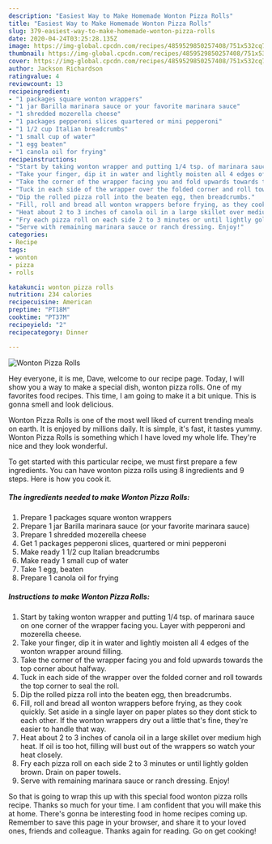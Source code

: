 ```yaml
---
description: "Easiest Way to Make Homemade Wonton Pizza Rolls"
title: "Easiest Way to Make Homemade Wonton Pizza Rolls"
slug: 379-easiest-way-to-make-homemade-wonton-pizza-rolls
date: 2020-04-24T03:25:28.135Z
image: https://img-global.cpcdn.com/recipes/4859529850257408/751x532cq70/wonton-pizza-rolls-recipe-main-photo.jpg
thumbnail: https://img-global.cpcdn.com/recipes/4859529850257408/751x532cq70/wonton-pizza-rolls-recipe-main-photo.jpg
cover: https://img-global.cpcdn.com/recipes/4859529850257408/751x532cq70/wonton-pizza-rolls-recipe-main-photo.jpg
author: Jackson Richardson
ratingvalue: 4
reviewcount: 13
recipeingredient:
- "1 packages square wonton wrappers"
- "1 jar Barilla marinara sauce or your favorite marinara sauce"
- "1 shredded mozerella cheese"
- "1 packages pepperoni slices quartered or mini pepperoni"
- "1 1/2 cup Italian breadcrumbs"
- "1 small cup of water"
- "1 egg beaten"
- "1 canola oil for frying"
recipeinstructions:
- "Start by taking wonton wrapper and putting 1/4 tsp. of marinara sauce on one corner of the wrapper facing you. Layer with pepperoni and mozerella cheese."
- "Take your finger, dip it in water and lightly moisten all 4 edges of the wonton wrapper around filling."
- "Take the corner of the wrapper facing you and fold upwards towards the top corner about halfway."
- "Tuck in each side of the wrapper over the folded corner and roll towards the top corner to seal the roll."
- "Dip the rolled pizza roll into the beaten egg, then breadcrumbs."
- "Fill, roll and bread all wonton wrappers before frying, as they cook quickly. Set aside in a single layer on paper plates so they dont stick to each other. If the wonton wrappers dry out a little that&#39;s fine, they&#39;re easier to handle that way."
- "Heat about 2 to 3 inches of canola oil in a large skillet over medium high heat. If oil is too hot, filling will bust out of the wrappers so watch your heat closely."
- "Fry each pizza roll on each side 2 to 3 minutes or until lightly golden brown. Drain on paper towels."
- "Serve with remaining marinara sauce or ranch dressing. Enjoy!"
categories:
- Recipe
tags:
- wonton
- pizza
- rolls

katakunci: wonton pizza rolls 
nutrition: 234 calories
recipecuisine: American
preptime: "PT18M"
cooktime: "PT37M"
recipeyield: "2"
recipecategory: Dinner

---
```



![Wonton Pizza Rolls](https://img-global.cpcdn.com/recipes/4859529850257408/751x532cq70/wonton-pizza-rolls-recipe-main-photo.jpg)

Hey everyone, it is me, Dave, welcome to our recipe page. Today, I will show you a way to make a special dish, wonton pizza rolls. One of my favorites food recipes. This time, I am going to make it a bit unique. This is gonna smell and look delicious.



Wonton Pizza Rolls is one of the most well liked of current trending meals on earth. It is enjoyed by millions daily. It is simple, it's fast, it tastes yummy. Wonton Pizza Rolls is something which I have loved my whole life. They're nice and they look wonderful.


To get started with this particular recipe, we must first prepare a few ingredients. You can have wonton pizza rolls using 8 ingredients and 9 steps. Here is how you cook it.

<!--inarticleads1-->

##### The ingredients needed to make Wonton Pizza Rolls:

1. Prepare 1 packages square wonton wrappers
1. Prepare 1 jar Barilla marinara sauce (or your favorite marinara sauce)
1. Prepare 1 shredded mozerella cheese
1. Get 1 packages pepperoni slices, quartered or mini pepperoni
1. Make ready 1 1/2 cup Italian breadcrumbs
1. Make ready 1 small cup of water
1. Take 1 egg, beaten
1. Prepare 1 canola oil for frying




<!--inarticleads2-->

##### Instructions to make Wonton Pizza Rolls:

1. Start by taking wonton wrapper and putting 1/4 tsp. of marinara sauce on one corner of the wrapper facing you. Layer with pepperoni and mozerella cheese.
1. Take your finger, dip it in water and lightly moisten all 4 edges of the wonton wrapper around filling.
1. Take the corner of the wrapper facing you and fold upwards towards the top corner about halfway.
1. Tuck in each side of the wrapper over the folded corner and roll towards the top corner to seal the roll.
1. Dip the rolled pizza roll into the beaten egg, then breadcrumbs.
1. Fill, roll and bread all wonton wrappers before frying, as they cook quickly. Set aside in a single layer on paper plates so they dont stick to each other. If the wonton wrappers dry out a little that&#39;s fine, they&#39;re easier to handle that way.
1. Heat about 2 to 3 inches of canola oil in a large skillet over medium high heat. If oil is too hot, filling will bust out of the wrappers so watch your heat closely.
1. Fry each pizza roll on each side 2 to 3 minutes or until lightly golden brown. Drain on paper towels.
1. Serve with remaining marinara sauce or ranch dressing. Enjoy!




So that is going to wrap this up with this special food wonton pizza rolls recipe. Thanks so much for your time. I am confident that you will make this at home. There's gonna be interesting food in home recipes coming up. Remember to save this page in your browser, and share it to your loved ones, friends and colleague. Thanks again for reading. Go on get cooking!
